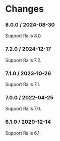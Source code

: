 # Changes

### 8.0.0 / 2024-08-30

Support Rails 8.0.

### 7.2.0 / 2024-12-17

Support Rails 7.2.

### 7.1.0 / 2023-10-26

Support Rails 7.1.

### 7.0.0 / 2022-04-25

Support Rails 7.0.

### 6.1.0 / 2020-12-14

Support Rails 6.1.
